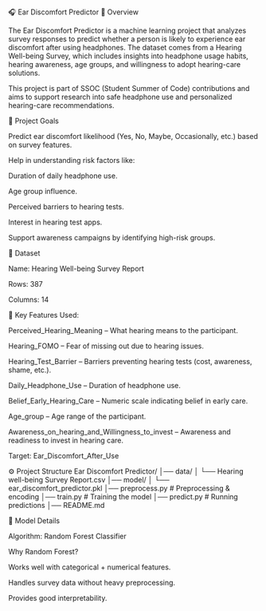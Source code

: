 🎧 Ear Discomfort Predictor
📌 Overview

The Ear Discomfort Predictor is a machine learning project that analyzes survey responses to predict whether a person is likely to experience ear discomfort after using headphones.
The dataset comes from a Hearing Well-being Survey, which includes insights into headphone usage habits, hearing awareness, age groups, and willingness to adopt hearing-care solutions.

This project is part of SSOC (Student Summer of Code) contributions and aims to support research into safe headphone use and personalized hearing-care recommendations.

🚀 Project Goals

Predict ear discomfort likelihood (Yes, No, Maybe, Occasionally, etc.) based on survey features.

Help in understanding risk factors like:

Duration of daily headphone use.

Age group influence.

Perceived barriers to hearing tests.

Interest in hearing test apps.

Support awareness campaigns by identifying high-risk groups.

📂 Dataset

Name: Hearing Well-being Survey Report

Rows: 387

Columns: 14

🔑 Key Features Used:

Perceived_Hearing_Meaning – What hearing means to the participant.

Hearing_FOMO – Fear of missing out due to hearing issues.

Hearing_Test_Barrier – Barriers preventing hearing tests (cost, awareness, shame, etc.).

Daily_Headphone_Use – Duration of headphone use.

Belief_Early_Hearing_Care – Numeric scale indicating belief in early care.

Age_group – Age range of the participant.

Awareness_on_hearing_and_Willingness_to_invest – Awareness and readiness to invest in hearing care.

Target: Ear_Discomfort_After_Use

⚙️ Project Structure
Ear Discomfort Predictor/
│── data/
│   └── Hearing well-being Survey Report.csv
│── model/
│   └── ear_discomfort_predictor.pkl
│── preprocess.py   # Preprocessing & encoding
│── train.py        # Training the model
│── predict.py      # Running predictions
│── README.md


🧠 Model Details

Algorithm: Random Forest Classifier

Why Random Forest?

Works well with categorical + numerical features.

Handles survey data without heavy preprocessing.

Provides good interpretability.